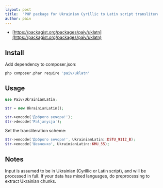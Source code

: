 ```yaml
---
layout: post
title:  "PHP package for Ukrainian Cyrillic to Latin script transliteration"
author: paiv
---
```


- [https://packagist.org/packages/paiv/uklatn](https://packagist.org/packages/paiv/uklatn)


Install
--

Add dependency to composer.json:
```sh
php composer.phar require 'paiv/uklatn'
```


Usage
--

```php
use Paiv\UkrainianLatin;

$tr = new UkrainianLatin();

$tr->encode('Доброго вечора!');
$tr->decode('Paljanycja');
```

Set the transliteration scheme:
```php
$tr->encode('Доброго вечора!', UkrainianLatin::DSTU_9112_B);
$tr->encode('Шевченко', UkrainianLatin::KMU_55);
```


Notes
--
Input is assumed to be in Ukrainian (Cyrillic or Latin script), and will be processed in full.
If your data has mixed languages, do preprocessing to extract Ukrainian chunks.

